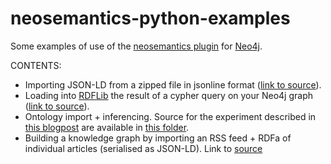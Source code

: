# neosemantics-python-examples
Some examples of use of the [neosemantics plugin](https://github.com/neo4j-labs/neosemantics) for [Neo4j](https://neo4j.com/).


CONTENTS:
* Importing JSON-LD from a zipped file in jsonline format ([link to source](https://github.com/jbarrasa/neosemantics-python-examples/blob/master/jsonlines/loadRDFFromJsonLines.py)).
* Loading into [RDFLib](https://rdflib.readthedocs.io/en/stable/) the result of a cypher query on your Neo4j graph ([link to source](https://github.com/jbarrasa/neosemantics-python-examples/blob/master/rdflib/loadRDFFromCypher.py)).
* Ontology import + inferencing. Source for the experiment described in [this blogpost](https://jbarrasa.com/2019/11/25/quickgraph9-the-fashion-knowledge-graph-inferencing-with-ontologies-in-neo4j/) are available in [this folder](https://github.com/jbarrasa/neosemantics-python-examples/tree/master/inferencing). 
* Building a knowledge graph by importing an RSS feed + RDFa of individual articles (serialised as JSON-LD). Link to [source](https://github.com/jbarrasa/neosemantics-python-examples/blob/master/rss_rdfa/html_metadata.py)   
